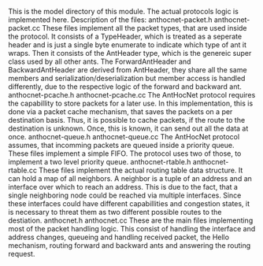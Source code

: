 This is the model directory of this module.
The actual protocols logic is implemented here.
Description of the files:
anthocnet-packet.h
anthocnet-packet.cc
	These files implement all the packet types, that are used inside the protocol.
	It consists of a TypeHeader, which is treated as a seperate header and is just a single byte enumerate to indicate which type of ant it wraps.
	Then it consists of the AntHeader type, which is the genereic super class used by all other ants. 
	The ForwardAntHeader and BackwardAntHeader are derived from AntHeader, they share all the same members and serialization/deserialization but
	member access is handled differently, due to the respective logic of the forward and backward ant.
anthocnet-pcache.h
anthocnet-pcache.cc
	The AntHocNet protocol requires the capabillity to store packets for a later use.
	In this implementation, this is done via a packet cache mechanism, that saves the packets on a per destination basis.
	Thus, it is possible to cache packets, if the route to the destination is unknown.
	Once, this is known, it can send out all the data at once.
anthocnet-queue.h
anthocnet-queue.cc
	The AntHocNet protocol assumes, that incomming packets are queued inside a priority queue.
	These files implement a simple FIFO. The protocol uses two of those, to implement a two level priority queue.
anthocnet-rtable.h
anthocnet-rtable.cc
	These files implement the actual routing table data structure.
	It can hold a map of all neighbors. A neighbor is a tuple of an address and an interface over which to reach an address.
	This is due to the fact, that a single neighboring node could be reached via multiple interfaces.
	Since these interfaces could have different capabillities and congestion states, it is necessary to threat them as two different
	possible routes to the destiation.
anthocnet.h
anthocnet.cc
	These are the main files implementing most of the packet handling logic.
	This consist of handling the interface and address changes, queueing and handling received packet, the Hello mechanism,
	routing forward and backward ants and answering the routing request.

